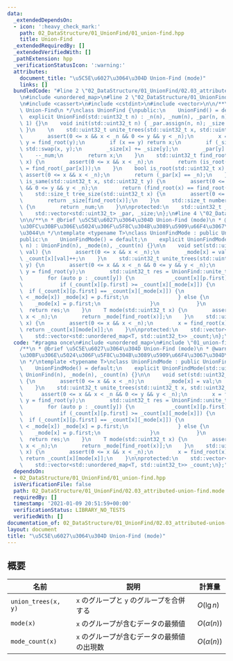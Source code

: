 ```yaml
---
data:
  _extendedDependsOn:
  - icon: ':heavy_check_mark:'
    path: 02_DataStructure/01_UnionFind/01_union-find.hpp
    title: Union-Find
  _extendedRequiredBy: []
  _extendedVerifiedWith: []
  _pathExtension: hpp
  _verificationStatusIcon: ':warning:'
  attributes:
    document_title: "\u5C5E\u6027\u3064\u304D Union-Find (mode)"
    links: []
  bundledCode: "#line 2 \"02_DataStructure/01_UnionFind/02.03_attributed-union-find.mode.hpp\"\
    \n#include <unordered_map>\n#line 2 \"02_DataStructure/01_UnionFind/01_union-find.hpp\"\
    \n#include <cassert>\n#include <cstdint>\n#include <vector>\n\n/**\n * @brief\
    \ Union-Find\n */\nclass UnionFind {\npublic:\n    UnionFind() = default;\n  \
    \  explicit UnionFind(std::uint32_t n) : _n(n), _num(n), _par(n, n), _size(n,\
    \ 1) {}\n    void init(std::uint32_t n) { _par.assign(n, n); _size.assign(n, 1);\
    \ }\n    \n    std::uint32_t unite_trees(std::uint32_t x, std::uint32_t y) {\n\
    \        assert(0 <= x && x < _n && 0 <= y && y < _n);\n        x = find_root(x);\
    \ y = find_root(y);\n        if (x == y) return x;\n        if (_size[x] < _size[y])\
    \ std::swap(x, y);\n        _size[x] += _size[y];\n        _par[y] = x;\n    \
    \    --_num;\n        return x;\n    }\n    std::uint32_t find_root(std::uint32_t\
    \ x) {\n        assert(0 <= x && x < _n);\n        return (is_root(x) ? x : _par[x]\
    \ = find_root(_par[x]));\n    }\n    bool is_root(std::uint32_t x) {\n       \
    \ assert(0 <= x && x < _n);\n        return (_par[x] == _n);\n    }\n    bool\
    \ is_same(std::uint32_t x, std::uint32_t y) {\n        assert(0 <= x && x < _n\
    \ && 0 <= y && y < _n);\n        return (find_root(x) == find_root(y));\n    }\n\
    \    std::size_t tree_size(std::uint32_t x) {\n        assert(0 <= x && x < _n);\n\
    \        return _size[find_root(x)];\n    }\n    std::size_t number_of_trees()\
    \ {\n        return _num;\n    }\n\nprotected:\n    std::uint32_t _n, _num;\n\
    \    std::vector<std::uint32_t> _par, _size;\n};\n#line 4 \"02_DataStructure/01_UnionFind/02.03_attributed-union-find.mode.hpp\"\
    \n\n/**\n * @brief \u5C5E\u6027\u3064\u304D Union-Find (mode)\n * @warning \u30C7\
    \u30FC\u30BF\u306E\u5024\u306F\u5F8C\u304B\u3089\u5909\u66F4\u3067\u304D\u306A\
    \u3044\n */\ntemplate <typename T>\nclass UnionFindMode : public UnionFind {\n\
    public:\n    UnionFindMode() = default;\n    explicit UnionFindMode(std::uint32_t\
    \ n) : UnionFind(n), _mode(n), _count(n) {}\n\n    void set(std::uint32_t x, T\
    \ val) {\n        assert(0 <= x && x < _n);\n        _mode[x] = val;\n       \
    \ _count[x][val]++;\n    }\n    std::uint32_t unite_trees(std::uint32_t x, std::uint32_t\
    \ y) {\n        assert(0 <= x && x < _n && 0 <= y && y < _n);\n        x = find_root(x);\
    \ y = find_root(y);\n        std::uint32_t res = UnionFind::unite_trees(x, y);\n\
    \        for (auto p : _count[y]) {\n            _count[x][p.first] += p.second;\n\
    \            if (_count[x][p.first] >= _count[x][_mode[x]]) {\n              \
    \  if (_count[x][p.first] == _count[x][_mode[x]]) {\n                    if (p.first\
    \ < _mode[x]) _mode[x] = p.first;\n                } else {\n                \
    \    _mode[x] = p.first;\n                }\n            }\n        }\n      \
    \  return res;\n    }\n    T mode(std::uint32_t x) {\n        assert(0 <= x &&\
    \ x < _n);\n        return _mode[find_root(x)];\n    }\n    std::uint32_t mode_count(std::uint32_t\
    \ x) {\n        assert(0 <= x && x < _n);\n        x = find_root(x);\n       \
    \ return _count[x][mode[x]];\n    }\n\nprotected:\n    std::vector<T> _mode;\n\
    \    std::vector<std::unordered_map<T, std::uint32_t>> _count;\n};\n"
  code: "#pragma once\n#include <unordered_map>\n#include \"01_union-find.hpp\"\n\n\
    /**\n * @brief \u5C5E\u6027\u3064\u304D Union-Find (mode)\n * @warning \u30C7\u30FC\
    \u30BF\u306E\u5024\u306F\u5F8C\u304B\u3089\u5909\u66F4\u3067\u304D\u306A\u3044\
    \n */\ntemplate <typename T>\nclass UnionFindMode : public UnionFind {\npublic:\n\
    \    UnionFindMode() = default;\n    explicit UnionFindMode(std::uint32_t n) :\
    \ UnionFind(n), _mode(n), _count(n) {}\n\n    void set(std::uint32_t x, T val)\
    \ {\n        assert(0 <= x && x < _n);\n        _mode[x] = val;\n        _count[x][val]++;\n\
    \    }\n    std::uint32_t unite_trees(std::uint32_t x, std::uint32_t y) {\n  \
    \      assert(0 <= x && x < _n && 0 <= y && y < _n);\n        x = find_root(x);\
    \ y = find_root(y);\n        std::uint32_t res = UnionFind::unite_trees(x, y);\n\
    \        for (auto p : _count[y]) {\n            _count[x][p.first] += p.second;\n\
    \            if (_count[x][p.first] >= _count[x][_mode[x]]) {\n              \
    \  if (_count[x][p.first] == _count[x][_mode[x]]) {\n                    if (p.first\
    \ < _mode[x]) _mode[x] = p.first;\n                } else {\n                \
    \    _mode[x] = p.first;\n                }\n            }\n        }\n      \
    \  return res;\n    }\n    T mode(std::uint32_t x) {\n        assert(0 <= x &&\
    \ x < _n);\n        return _mode[find_root(x)];\n    }\n    std::uint32_t mode_count(std::uint32_t\
    \ x) {\n        assert(0 <= x && x < _n);\n        x = find_root(x);\n       \
    \ return _count[x][mode[x]];\n    }\n\nprotected:\n    std::vector<T> _mode;\n\
    \    std::vector<std::unordered_map<T, std::uint32_t>> _count;\n};"
  dependsOn:
  - 02_DataStructure/01_UnionFind/01_union-find.hpp
  isVerificationFile: false
  path: 02_DataStructure/01_UnionFind/02.03_attributed-union-find.mode.hpp
  requiredBy: []
  timestamp: '2021-01-09 20:51:59+00:00'
  verificationStatus: LIBRARY_NO_TESTS
  verifiedWith: []
documentation_of: 02_DataStructure/01_UnionFind/02.03_attributed-union-find.mode.hpp
layout: document
title: "\u5C5E\u6027\u3064\u304D Union-Find (mode)"
---
```


## 概要

| 名前 | 説明 | 計算量 |
| - | - | - |
| `union_trees(x, y)` | `x` のグループと `y` のグループを合併する | $O(\lg{n})$ |
| `mode(x)` | `x` のグループが含むデータの最頻値 | $O(\alpha(n))$ |
| `mode_count(x)` | `x` のグループが含むデータの最頻値の出現数 | $O(\alpha(n))$ |